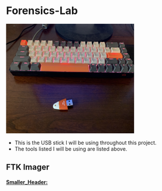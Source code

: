 # Forensics-Lab
<img src="https://github.com/NathanRelph/Forensics-Lab/blob/main/0.jpeg" width="350" height="300" />

- This is the USB stick I will be using throughout this project.
- The tools listed I will be using are listed above.

## FTK Imager
<h4><ins>Smaller_Header:</ins></h4>
